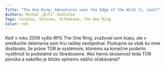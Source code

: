 ```yaml
---
Title: "The One Ring: Adventures over the Edge of the Wild (1. časť)"
Authors: Michal „Bifi“ Sedlačko
Tags: recenze, Tolkien, Středozem, The One Ring
Color: red
---
```

Keď v roku 2009 vyšlo RPG The One Ring, zvažoval
som kúpu, ale v predtuche sklamania som
hru radšej neobjednal. Postupne sa však ku mne
dostávalo, že práve TOR je systémom, ktorému sa
konečne podarilo vystihnúť to podstatné zo Stredozeme.
Akú hernú skúsenosť teda TOR ponúka
a nakoľko je blízko splneniu nášho očakávania?
